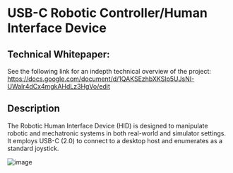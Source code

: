 # USB-C Robotic Controller/Human Interface Device

## Technical Whitepaper: 
See the following link for an indepth technical overview of the project:
https://docs.google.com/document/d/1QAKSEzhbXKSlp5UJsNI-UWaIr4dCx4mgkAHdLz3HgVo/edit

## Description
The Robotic Human Interface Device (HID) is designed to manipulate robotic and mechatronic systems in both real-world and simulator settings. It employs USB-C (2.0) to connect to a desktop host and enumerates as a standard joystick.

![image](https://user-images.githubusercontent.com/32375512/187262148-c75de9d3-0b00-488b-a93d-b26af46158f4.png)
